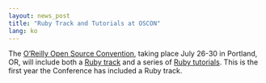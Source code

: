 ```yaml
---
layout: news_post
title: "Ruby Track and Tutorials at OSCON"
lang: ko
---
```


The [O’Reilly Open Source Convention][1], taking place July 26-30 in
Portland, OR, will include both a [Ruby track][2] and a series of [Ruby
tutorials][3]. This is the first year the Conference has included a Ruby
track.



[1]: http://conferences.oreilly.com/os2004 "OSCON"
[2]: http://conferences.oreillynet.com/pub/w/29/track_ruby.html 
[3]: http://conferences.oreillynet.com/pub/w/29/tutorial_ruby.html 
